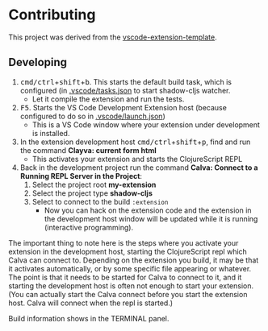 # Contributing

This project was derived from the [vscode-extension-template](https://github.com/PEZ/vscode-extension-template).

## Developing

1. <kbd>cmd/ctrl</kbd>+<kbd>shift</kbd>+<kbd>b</kbd>. This starts the default build task, which is configured (in [.vscode/tasks.json](.vscode/tasks.json) to start shadow-cljs watcher.
   * Let it compile the extension and run the tests.
1. <kbd>F5</kbd>. Starts the VS Code Development Extension host (because configured to do so in [.vscode/launch.json](.vscode/launch.json))
   * This is a VS Code window where your extension under development is installed.
1. In the extension development host <kbd>cmd/ctrl</kbd>+<kbd>shift</kbd>+<kbd>p</kbd>, find and run the command **Clayva: current form html**
   * This activates your extension and starts the ClojureScript REPL
1. Back in the development project run the command **Calva: Connect to a Running REPL Server in the Project**:
   1. Select the project root **my-extension**
   1. Select the project type **shadow-cljs**
   1. Select to connect to the build `:extension`
      * Now you can hack on the extension code and the extension in the development host window will be updated while it is running (interactive programming).

The important thing to note here is the steps where you activate your extension in the development host, starting the ClojureScript repl which Calva can connect to. Depending on the extension you build, it may be that it activates automatically, or by some specific file appearing or whatever. The point is that it needs to be started for Calva to connect to it, and it starting the development host is often not enough to start your extension. (You can actually start the Calva connect before you start the extension host. Calva will connect when the repl is started.)

Build information shows in the TERMINAL panel.

